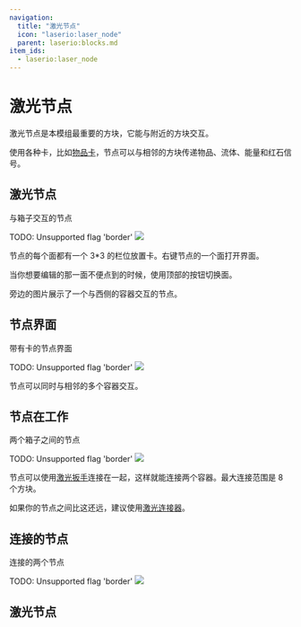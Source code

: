 ```yaml
---
navigation:
  title: "激光节点"
  icon: "laserio:laser_node"
  parent: laserio:blocks.md
item_ids:
  - laserio:laser_node
---
```


# 激光节点

激光节点是本模组最重要的方块，它能与附近的方块交互。

使用各种卡，比如[物品卡](./card_item.md)，节点可以与相邻的方块传递物品、流体、能量和红石信号。

## 激光节点

与箱子交互的节点

TODO: Unsupported flag 'border'
![](laser_node1.png)

节点的每个面都有一个 3*3 的栏位放置卡。右键节点的一个面打开界面。

当你想要编辑的那一面不便点到的时候，使用顶部的按钮切换面。

旁边的图片展示了一个与西侧的容器交互的节点。

## 节点界面

带有卡的节点界面

TODO: Unsupported flag 'border'
![](laser_node_gui1.png)

节点可以同时与相邻的多个容器交互。

## 节点在工作

两个箱子之间的节点

TODO: Unsupported flag 'border'
![](laser_node2.png)

节点可以使用[激光扳手](./laser_wrench.md)连接在一起，这样就能连接两个容器。最大连接范围是 8 个方块。

如果你的节点之间比这还远，建议使用[激光连接器](./laser_connector.md)。

## 连接的节点

连接的两个节点

TODO: Unsupported flag 'border'
![](laser_node3.png)

## 激光节点



<Recipe id="laserio:laser_node" />

